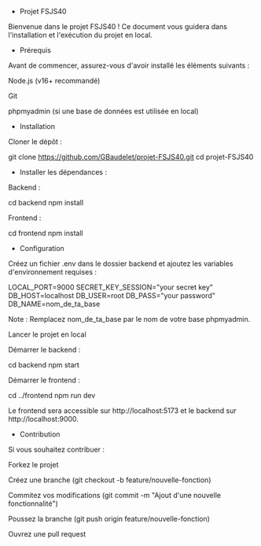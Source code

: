 - Projet FSJS40

Bienvenue dans le projet FSJS40 ! Ce document vous guidera dans l'installation et l'exécution du projet en local.

- Prérequis

Avant de commencer, assurez-vous d'avoir installé les éléments suivants :

Node.js (v16+ recommandé)

Git

phpmyadmin (si une base de données est utilisée en local)

- Installation

Cloner le dépôt :

git clone https://github.com/GBaudelet/projet-FSJS40.git
cd projet-FSJS40

- Installer les dépendances :

Backend :

cd backend
npm install

Frontend :

cd frontend
npm install

- Configuration

Créez un fichier .env dans le dossier backend et ajoutez les variables d'environnement requises :

LOCAL_PORT=9000
SECRET_KEY_SESSION="your secret key"
DB_HOST=localhost
DB_USER=root
DB_PASS="your password"
DB_NAME=nom_de_ta_base

Note : Remplacez nom_de_ta_base par le nom de votre base phpmyadmin.

Lancer le projet en local

Démarrer le backend :

cd backend
npm start

Démarrer le frontend :

cd ../frontend
npm run dev

Le frontend sera accessible sur http://localhost:5173 et le backend sur http://localhost:9000.

- Contribution

Si vous souhaitez contribuer :

Forkez le projet

Créez une branche (git checkout -b feature/nouvelle-fonction)

Commitez vos modifications (git commit -m "Ajout d'une nouvelle fonctionnalité")

Poussez la branche (git push origin feature/nouvelle-fonction)

Ouvrez une pull request
